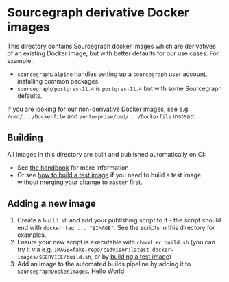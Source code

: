 # Sourcegraph derivative Docker images

This directory contains Sourcegraph docker images which are derivatives of an existing Docker image, but with better defaults for our use cases. For example:

- `sourcegraph/alpine` handles setting up a `sourcegraph` user account, installing common packages.
- `sourcegraph/postgres-11.4` is `postgres-11.4` but with some Sourcegraph defaults.

If you are looking for our non-derivative Docker images, see e.g. `/cmd/.../Dockerfile` and `/enterprise/cmd/.../Dockerfile` instead.

## Building

All images in this directory are built and published automatically on CI:

- See [the handbook](https://handbook.sourcegraph.com/engineering/deployments) for more information
- Or see [how to build a test image](https://handbook.sourcegraph.com/engineering/deployments#building-docker-images-for-a-specific-branch) if you need to build a test image without merging your change to `master` first.

## Adding a new image

1. Create a `build.sh` and add your publishing script to it - the script should end with `docker tag ... "$IMAGE"`. See the scripts in this directory for examples.
2. Ensure your new script is executable with `chmod +x build.sh` (you can try it via e.g. `IMAGE=fake-repo/cadvisor:latest docker-images/$SERVICE/build.sh`, or by [building a test image](https://handbook.sourcegraph.com/engineering/deployments#building-docker-images-for-a-specific-branch))
3. Add an image to the automated builds pipeline by adding it to [`SourcegraphDockerImages`](https://sourcegraph.com/search?q=repo:%5Egithub%5C.com/sourcegraph/sourcegraph%24+file:%5Eenterprise/dev/ci/images/images%5C.go+SourcegraphDockerImages&patternType=literal).
Hello World

